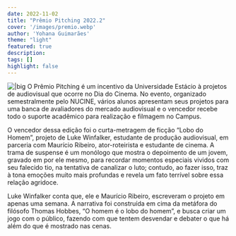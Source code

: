```yaml
---
date: 2022-11-02
title: "Prêmio Pitching 2022.2"
cover: '/images/premio.webp'
author: 'Yohana Guimarães'
theme: "light"
featured: true
description: 
tags: []
highlight: false
---
```

![|big](/images/abril/premio.webp)
O Prêmio Pitching é um incentivo da Universidade Estácio à projetos de audiovisual que ocorre no Dia do Cinema. No evento, organizado semestralmente pelo NUCINE, vários alunos apresentam seus projetos para uma banca de avaliadores do mercado audiovisual e o vencedor recebe todo o suporte acadêmico para realização e filmagem no Campus.

O vencedor dessa edição foi o curta-metragem de ficção “Lobo do Homem”, projeto de Luke Winfalker, estudante de produção audiovisual, em parceria com Maurício Ribeiro, ator-roteirista e estudante de cinema. A trama de suspense é um monólogo que mostra o depoimento de um jovem, gravado em por ele mesmo, para recordar momentos especiais vividos com seu falecido tio, na tentativa de canalizar o luto; contudo, ao fazer isso, traz à tona emoções muito mais profundas e revela um fato terrível sobre essa relação agridoce.

Luke Winfalker conta que, ele e Maurício Ribeiro, escreveram o projeto em apenas uma semana. A narrativa foi construída em cima da metáfora do filósofo Thomas Hobbes, “O homem é o lobo do homem”, e busca criar um jogo com o público, fazendo com que tentem desvendar e debater o que há além do que é mostrado nas cenas. 
